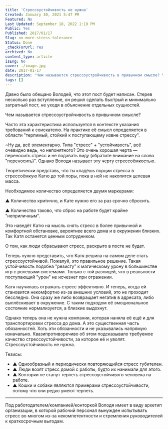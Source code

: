 ```yaml
---
title: 'Стрессоустойчивость не нужна'
Created: January 30, 2021 5:47 PM
Featured: No
Last Updated: September 18, 2022 1:19 PM
Public: Yes
Published: 2017/01/17
Slug: no-more-stress-tolerance
Status: Done
_checkForUrl: Yes
archived: No
content_type: article
isEng: No
cover: ./image.jpg
date: 2017-01-17
description: 'Чем называется стрессоустройчивость в привычном смысле? Часто эта характеристика используется в контексте указания требований к соискателю. На практике её смысл определяется в области "терпимый, стойкий к поступающему извне стрессу".'
tags: []
---
```



Давно было обещано Володей, что этот пост будет написан. Стерев несколько раз вступление, он решил сделать быстрый и минимально затратный пост, не уходя в объяснение отдельных сущностей.

Чем называется стрессоустройчивость в привычном смысле?

Часто эта характеристика используется в контексте указания требований к соискателю. На практике её смысл определяется в области "терпимый, стойкий к поступающему извне стрессу".

~Ну да, всё элементарно. Типа "стресс" + "устойчивость", всё очевидно ведь, чо непонятного? Это очень хорошая черта — переносить стресс и не подавать виду (обратите внимание на слово "переносить)". Однако Володя называет эту черту стрессоёмкостью.

Теоретически представь, что ты кладёшь порции стресса в стрессоёмкую Катю до той поры, пока в ней не накопится целевая масса.

Необходимое количество определяется двумя маркерами:

▲ Количество критично, и Кате нужно его за раз срочно сбросить.

▲ Количество таково, что сброс на работе будет крайне "неприличным".

Это наведёт Катю на мысль снять стресс в более привычной и комфортной обстановке, вероятнее всего дома и в окружении близких. Так Катя останется ценным сотрудником.

О том, как люди сбрасывают стресс, раскрыто в посте не будет.

Теперь нужно представить, что Катя решила на самом деле стать стрессоустойчивой. Пожалуй, это правильное решение. Такая устойчивость подобна "резисту" к магическому урону в большинстве игр с ролевыми системами. Только с той разницей, что в реальности поступающий "урон" не исчезнет при отражении.

Катя научилась отражать стресс эффективно. И теперь, когда ей становится некомфортно из-за внешних условий, это не проходит бесследно. Она сразу же либо возвращает негатив в адресата, либо выплёскивает в окружение. С таким подходом её эмоциональное состояние нормализуется, а близкие выдохнут.

Однако теперь она не нужна компании, которая наняла её ещё и для транспортировки стресса до дома. А это существенная часть обязанностей. Хоть эти обязанности и не указывались напрямую изначально. Квазипротиворечиво об этом подсказывало требуемое качество стрессоустойчивости, за которое её и уволят. Стрессоустойчивость не нужна.

Тезисы:

- ▲ Однообразный и периодически повторяющийся стресс губителен.
- ▲ Люди возят стресс домой с работы, будто их нанимали для этого.
- ▲ Конторки не станут терпеть стрессоустойчивого человека на работе.
- ▲ Кошки и собаки являются примерами стрессоустойчивости, потому что они редко умеют терпеть.
 
---

Под работодателем/компанией/конторкой Володя имеет в виду архетип организации, в которой рабочий персонал вынужден испытывать стресс во многом из-за некомпетентности и стремления руководителей к краткосрочным выгодам.